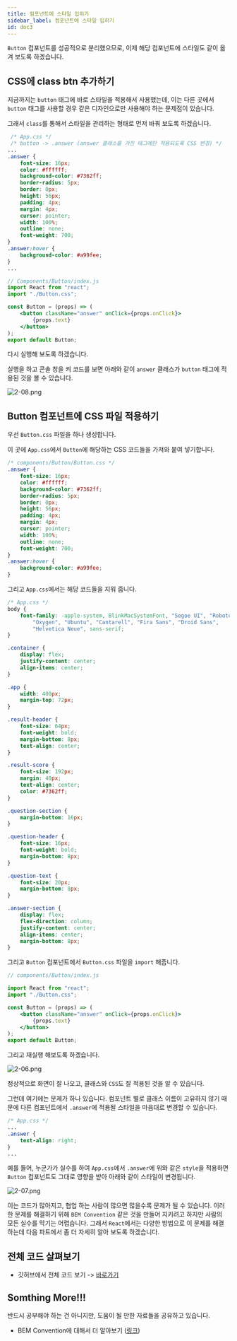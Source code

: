 ```yaml
---
title: 컴포넌트에 스타일 입히기
sidebar_label: 컴포넌트에 스타일 입히기
id: doc3
---
```


`Button` 컴포넌트를 성공적으로 분리했으므로, 이제 해당 컴포넌트에 스타일도 같이 옮겨 보도록 하겠습니다.

## CSS에 class btn 추가하기

지금까지는 `button` 태그에 바로 스타일을 적용해서 사용했는데, 이는 다른 곳에서 `button` 태그를 사용할 경우 같은 디자인으로만 사용해야 하는 문제점이 있습니다.

그래서 `class`를 통해서 스타일을 관리하는 형태로 먼저 바꿔 보도록 하겠습니다.

```css
 /* App.css */
 /* button -> .answer (answer 클래스를 가진 태그에만 적용되도록 CSS 변경) */
...
.answer {
	font-size: 16px;
	color: #ffffff;
	background-color: #7362ff;
	border-radius: 5px;
	border: 0px;
	height: 56px;
	padding: 4px;
	margin: 4px;
	cursor: pointer;
	width: 100%;
	outline: none;
	font-weight: 700;
}
.answer:hover {
    background-color: #a99fee;
}
...
```

```jsx
// Components/Button/index.js
import React from "react";
import "./Button.css";

const Button = (props) => (
	<button className="answer" onClick={props.onClick}>
		{props.text}
	</button>
);
export default Button;
```

다시 실행해 보도록 하겠습니다.

실행을 하고 콘솔 창을 켜 코드를 보면 아래와 같이 `answer` 클래스가 `button` 태그에 적용된 것을 볼 수 있습니다.

![2-08.png](./assets/2-08.png)

## Button 컴포넌트에 CSS 파일 적용하기

우선 `Button.css` 파일을 하나 생성합니다.

이 곳에 `App.css`에서 `Button`에 해당하는 CSS 코드들을 가져와 붙여 넣기합니다.

```css
/* components/Button/Button.css */
.answer {
	font-size: 16px;
	color: #ffffff;
	background-color: #7362ff;
	border-radius: 5px;
	border: 0px;
	height: 56px;
	padding: 4px;
	margin: 4px;
	cursor: pointer;
	width: 100%;
	outline: none;
	font-weight: 700;
}
.answer:hover {
	background-color: #a99fee;
}
```

그리고 `App.css`에서는 해당 코드들을 지워 줍니다.

```css
/* App.css */
body {
	font-family: -apple-system, BlinkMacSystemFont, "Segoe UI", "Roboto",
		"Oxygen", "Ubuntu", "Cantarell", "Fira Sans", "Droid Sans",
		"Helvetica Neue", sans-serif;
}

.container {
	display: flex;
	justify-content: center;
	align-items: center;
}

.app {
	width: 400px;
	margin-top: 72px;
}

.result-header {
	font-size: 64px;
	font-weight: bold;
	margin-bottom: 8px;
	text-align: center;
}

.result-score {
	font-size: 192px;
	margin: 40px;
	text-align: center;
	color: #7362ff;
}

.question-section {
	margin-bottom: 16px;
}

.question-header {
	font-size: 16px;
	font-weight: bold;
	margin-bottom: 8px;
}

.question-text {
	font-size: 20px;
	margin-bottom: 8px;
}

.answer-section {
	display: flex;
	flex-direction: column;
	justify-content: center;
	align-items: center;
	margin-bottom: 8px;
}
```

그리고 `Button` 컴포넌트에서 `Button.css` 파일을 `import` 해줍니다.

```jsx
// components/Button/index.js

import React from "react";
import "./Button.css";

const Button = (props) => (
	<button className="answer" onClick={props.onClick}>
		{props.text}
	</button>
);
export default Button;
```

그리고 재실행 해보도록 하겠습니다.

![2-06.png](./assets/2-06.png)

정상적으로 화면이 잘 나오고, 클래스와 `CSS`도 잘 적용된 것을 알 수 있습니다.

그런데 여기에는 문제가 하나 있습니다. 컴포넌트 별로 클래스 이름이 고유하지 않기 때문에 다른 컴포넌트에서 `.answer`에 적용될 스타일을 마음대로 변경할 수 있습니다.

```css
/* App.css */
...
.answer {
	text-align: right;
}
...
```

예를 들어, 누군가가 실수를 하여 `App.css`에서 `.answer`에 위와 같은 `style`을 적용하면 `Button` 컴포넌트도 그대로 영향을 받아 아래와 같이 스타일이 변경됩니다.

![2-07.png](./assets/2-07.png)

이는 코드가 많아지고, 협업 하는 사람이 많으면 많을수록 문제가 될 수 있습니다. 이러한 문제를 해결하기 위해 `BEM Convention` 같은 것을 만들어 지키려고 하지만 사람의 모든 실수를 막기는 어렵습니다. 그래서 `React`에서는 다양한 방법으로 이 문제를 해결하는데 다음 파트에서 좀 더 자세히 알아 보도록 하겠습니다.

## 전체 코드 살펴보기

- 깃허브에서 전체 코드 보기 -> [바로가기](https://github.com/CodePotStudio/starter-quiz-app/tree/week03-03)

## Somthing More!!!

반드시 공부해야 하는 건 아니지만, 도움이 될 만한 자료들을 공유하고 있습니다.

- BEM Convention에 대해서 더 알아보기 ([링크](https://medium.com/witinweb/css-%EB%B0%A9%EB%B2%95%EB%A1%A0-1-bem-block-element-modifier-1c03034e65a1))
